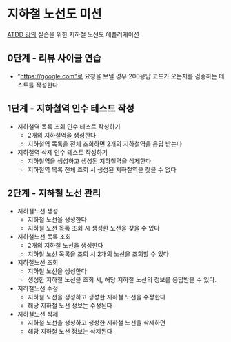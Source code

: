 # 지하철 노선도 미션
[ATDD 강의](https://edu.nextstep.camp/c/R89PYi5H) 실습을 위한 지하철 노선도 애플리케이션

## 0단계 - 리뷰 사이클 연습
- "https://google.com"로 요청을 보낼 경우 200응답 코드가 오는지를 검증하는 테스트를 작성한다

## 1단계 - 지하철역 인수 테스트 작성
- 지하철역 목록 조회 인수 테스트 작성하기
  - 2개의 지하철역을 생성한다
  - 지하철역 목록을 전체 조회하면 2개의 지하철역을 응답 받는다
- 지하철역 삭제 인수 테스트 작성하기
  - 지하철역을 생성하고 생성된 지하철역을 삭제한다
  - 지하철역 목록 전체 조회 시 생성된 지하철역을 찾을 수 없다

## 2단계 - 지하철 노선 관리
- 지하철노선 생성
  - 지하철 노선을 생성한다
  - 지하철 노선 목록 조회 시 생성한 노선을 찾을 수 있다
- 지하철노선 목록 조회 
  - 2개의 지하철 노선을 생성한다
  - 지하철 노선 목록을 조회 시 2개의 노선을 조회할 수 있다
- 지하철노선 조회
  - 지하철 노선을 생성한다
  - 생성한 지하철 노선을 조회 시, 해당 지하철 노선의 정보를 응답받을 수 있다.
- 지하철노선 수정
  - 지하철 노선을 생성하고 생성한 지하철 노선을 수정한다
  - 해당 지하철 노선 정보는 수정된다
- 지하철노선 삭제
  - 지하철 노선을 생성하고 생성한 지하철 노선을 삭제하면
  - 해당 지하철 노선 정보는 삭제된다
